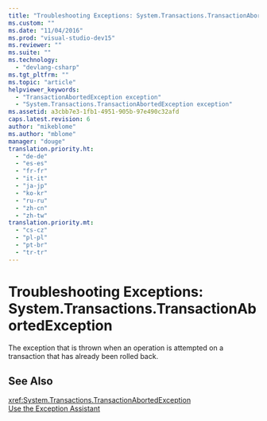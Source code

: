 ```yaml
---
title: "Troubleshooting Exceptions: System.Transactions.TransactionAbortedException | Microsoft Docs"
ms.custom: ""
ms.date: "11/04/2016"
ms.prod: "visual-studio-dev15"
ms.reviewer: ""
ms.suite: ""
ms.technology: 
  - "devlang-csharp"
ms.tgt_pltfrm: ""
ms.topic: "article"
helpviewer_keywords: 
  - "TransactionAbortedException exception"
  - "System.Transactions.TransactionAbortedException exception"
ms.assetid: a3cbb7e3-1fb1-4951-905b-97e490c32afd
caps.latest.revision: 6
author: "mikeblome"
ms.author: "mblome"
manager: "douge"
translation.priority.ht: 
  - "de-de"
  - "es-es"
  - "fr-fr"
  - "it-it"
  - "ja-jp"
  - "ko-kr"
  - "ru-ru"
  - "zh-cn"
  - "zh-tw"
translation.priority.mt: 
  - "cs-cz"
  - "pl-pl"
  - "pt-br"
  - "tr-tr"
---
```

# Troubleshooting Exceptions: System.Transactions.TransactionAbortedException
The exception that is thrown when an operation is attempted on a transaction that has already been rolled back.  
  
## See Also  
 <xref:System.Transactions.TransactionAbortedException>   
 [Use the Exception Assistant](../Topic/How%20to:%20Use%20the%20Exception%20Assistant.md)